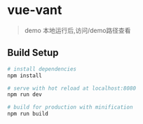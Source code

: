# vue-vant

> demo
本地运行后,访问/demo路径查看

## Build Setup

``` bash
# install dependencies
npm install

# serve with hot reload at localhost:8080
npm run dev

# build for production with minification
npm run build
```